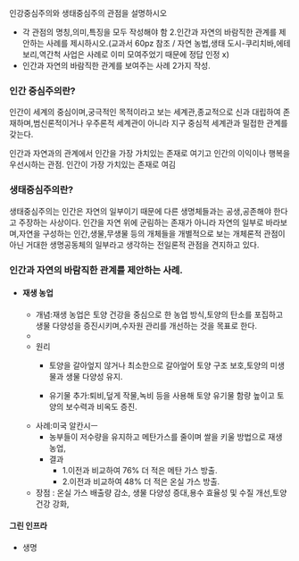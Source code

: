 인강중심주의와 생태중심주의 관점을 설명하시오
- 각 관점의 명칭,의미,특징을 모두 작성해야 함
2.인간과 자연의 바람직한 관계를 제안하는 사례를 제시하시오.(교과서 60pz 참조 / 자연 농법,생태 도시-쿠리치바,에테보리,역간척 사업은 사례로 이미 모여주었기 때문에 정답 인정 x)
- 인간과 자연의 바람직한 관계를 보여주는 사례 2가지 작성.


### 인간 중심주의란?

인간이 세계의 중심이며,궁극적인 목적이라고 보는 세계관,종교적으로 신과 대립하여 존재하며,범신론적이거나 우주론적 세계관이 아니라 지구 중심적 세계관과 밀접한 관계를 갖는다.

인간과 자연과의 관계에서 인간을 가장 가치있는 존재로 여기고 인간의 이익이나 행복을 우선시하는 관점.
인간이 가장 가치있는 존재로 여김


### 생태중심주의란?
생태중심주의는 인간은 자연의 일부이기 때문에 다른 생명체들과는 공생,공존해야 한다고 주장하는 사상이다. 인간을 자연 위에 군림하는 존재가 아니라 자연의 일부로 바라보며,자연을 구성하는 인간,생물,무생물 등의 개체들을 개별적으로 보는 개체론적 관점이 아닌 거대한 생명공동체의 일부라고 생각하는 전일론적 관점을 견지하고 있다.



### 인간과 자연의 바람직한 관계를 제안하는 사례.

- #### 재생 농업
	- 개념:재생 농업은 토양 건강을 중심으로 한 농업 방식,토양의 탄소를 포집하고 생물 다양성을 증진시키며,수자원 관리를 개선하는 것을 목표로 한다.
	- 
	- 원리
		- 토양을 갈아엎지 않거나 최소한으로 갈아엎어 토양 구조 보호,토양의 미생물과 생물 다양성 유지.

		- 유기물 추가:퇴비,덮게 작물,녹비 등을 사용해 토양 유기물 함량 높이고 토양의 보수력과 비옥도 증진.
	- 사례:미국 알칸시ㅡ
		- 농부들이 저수량을 유지하고 메탄가스를 줄이며 쌀을 키울 방법으로 재생 농업,
		- 결과
			- 1.이전과 비교하여 76% 더 적은 메탄 가스 방출.
			- 2.이전과 비교하여 48% 더 적은 온실 가스 방출.
	- 장점 : 온실 가스 배출량 감소, 생물 다양성 증대,용수 효율성 및 수질 개선,토양 건강 강화,
#### 그린 인프라
- 생명